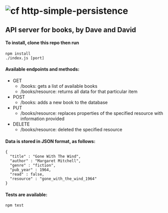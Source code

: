 ![cf](http://i.imgur.com/7v5ASc8.png) http-simple-persistence
====

## API server for books, by Dave and David

#### To install, clone this repo then run

    npm install
    ./index.js [port]

#### Available endpoints and methods:
- GET
  - /books: gets a list of available books
  - /books/resource: returns all data for that particular item
- POST
  - /books: adds a new book to the database
- PUT
  - /books/resource: replaces properties of the specified resource with information provided
- DELETE
  - /books/resource: deleted the specified resource

#### Data is stored in JSON format, as follows:

    {
      "title" : "Gone With The Wind",
      "author" : "Margaret Mitchell",
      "genre" : "fiction",
      "pub_year" : 1964,
      "read" : false,
      "resource" : "gone_with_the_wind_1964"
    }

#### Tests are available:

    npm test
